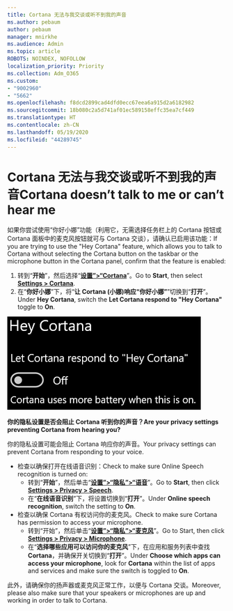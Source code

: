 ```yaml
---
title: Cortana 无法与我交谈或听不到我的声音
ms.author: pebaum
author: pebaum
manager: mnirkhe
ms.audience: Admin
ms.topic: article
ROBOTS: NOINDEX, NOFOLLOW
localization_priority: Priority
ms.collection: Adm_O365
ms.custom:
- "9002960"
- "5662"
ms.openlocfilehash: f8dcd2899cad4dfd0ecc67eea6a915d2a6182982
ms.sourcegitcommit: 18b080c2a5d741af01ec589158effc35ea7cf449
ms.translationtype: HT
ms.contentlocale: zh-CN
ms.lasthandoff: 05/19/2020
ms.locfileid: "44289745"
---
```

# <a name="cortana-doesnt-talk-to-me-or-cant-hear-me"></a><span data-ttu-id="493e2-102">Cortana 无法与我交谈或听不到我的声音</span><span class="sxs-lookup"><span data-stu-id="493e2-102">Cortana doesn’t talk to me or can’t hear me</span></span>

<span data-ttu-id="493e2-103">如果你尝试使用“你好小娜”功能（利用它，无需选择任务栏上的 Cortana 按钮或 Cortana 面板中的麦克风按钮就可与 Cortana 交谈），请确认已启用该功能：</span><span class="sxs-lookup"><span data-stu-id="493e2-103">If you are trying to use the "Hey Cortana" feature, which allows you to talk to Cortana without selecting the Cortana button on the taskbar or the microphone button in the Cortana panel, confirm that the feature is enabled:</span></span>

1. <span data-ttu-id="493e2-104">转到“**开始**”，然后选择“**[设置”>“Cortana](ms-settings:cortana?activationSource=GetHelp)**”。</span><span class="sxs-lookup"><span data-stu-id="493e2-104">Go to **Start**, then select **[Settings > Cortana](ms-settings:cortana?activationSource=GetHelp)**.</span></span>
2. <span data-ttu-id="493e2-105">在“**你好小娜**”下，将“**让 Cortana (小娜)响应“你好小娜”**”切换到“**打开**”。</span><span class="sxs-lookup"><span data-stu-id="493e2-105">Under **Hey Cortana**, switch the **Let Cortana respond to "Hey Cortana"** toggle to **On**.</span></span>

![你好小娜](media/hey-cortana.png)

<span data-ttu-id="493e2-107">**你的隐私设置是否会阻止 Cortana 听到你的声音？**</span><span class="sxs-lookup"><span data-stu-id="493e2-107">**Are your privacy settings preventing Cortana from hearing you?**</span></span>

<span data-ttu-id="493e2-108">你的隐私设置可能会阻止 Cortana 响应你的声音。</span><span class="sxs-lookup"><span data-stu-id="493e2-108">Your privacy settings can prevent Cortana from responding to your voice.</span></span>
- <span data-ttu-id="493e2-109">检查以确保打开在线语音识别：</span><span class="sxs-lookup"><span data-stu-id="493e2-109">Check to make sure Online Speech recognition is turned on:</span></span>
    - <span data-ttu-id="493e2-110">转到“**开始**”，然后单击“**[设置”>“隐私”>“语音](ms-settings:privacy-speech?activationSource=GetHelp)**”。</span><span class="sxs-lookup"><span data-stu-id="493e2-110">Go to **Start**, then click **[Settings > Privacy > Speech](ms-settings:privacy-speech?activationSource=GetHelp)**.</span></span>
    - <span data-ttu-id="493e2-111">在“**在线语音识别**”下，将设置切换到“**打开**”。</span><span class="sxs-lookup"><span data-stu-id="493e2-111">Under **Online speech recognition**, switch the setting to **On**.</span></span>
- <span data-ttu-id="493e2-112">检查以确保 Cortana 有权访问你的麦克风。</span><span class="sxs-lookup"><span data-stu-id="493e2-112">Check to make sure Cortana has permission to access your microphone.</span></span> 
    - <span data-ttu-id="493e2-113">转到“开始”，然后单击“**[设置”>“隐私”>“麦克风](ms-settings:privacy-microphone?activationSource=GetHelp)**”。</span><span class="sxs-lookup"><span data-stu-id="493e2-113">Go to Start, then click **[Settings > Privacy > Microphone](ms-settings:privacy-microphone?activationSource=GetHelp)**.</span></span>
    - <span data-ttu-id="493e2-114">在“**选择哪些应用可以访问你的麦克风**”下，在应用和服务列表中查找 **Cortana**，并确保开关切换到“**打开**”。</span><span class="sxs-lookup"><span data-stu-id="493e2-114">Under **Choose which apps can access your microphone**, look for **Cortana** within the list of apps and services and make sure the switch is toggled to **On**.</span></span>

<span data-ttu-id="493e2-115">此外，请确保你的扬声器或麦克风正常工作，以便与 Cortana 交谈。</span><span class="sxs-lookup"><span data-stu-id="493e2-115">Moreover, please also make sure that your speakers or microphones are up and working in order to talk to Cortana.</span></span>
